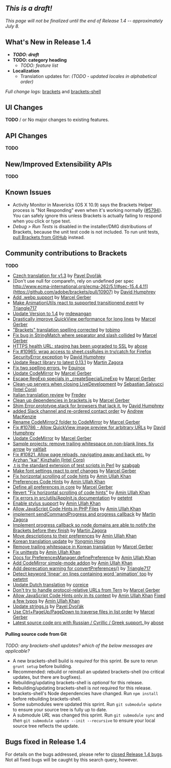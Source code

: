 _This is a draft!_
--------------------
_This page will not be finalized until the end of Release 1.4 -- approximately July 8._

What's New in Release 1.4
-------------------------
* _**TODO: draft**_
* **TODO: category heading**
   * _TODO: feature list_
* **Localization**
   * Translation updates for: _(TODO - updated locales in alphabetical order)_


_Full change logs:_ [brackets](https://github.com/adobe/brackets/compare/release-1.3...release-1.4#commits_bucket) and [brackets-shell](https://github.com/adobe/brackets-shell/compare/release-1.3...release-1.4#commits_bucket)


UI Changes
----------
**TODO** / or
No major changes to existing features.


API Changes
-----------
**TODO**

New/Improved Extensibility APIs
-------------------------------
**TODO**


Known Issues
------------
* Activity Monitor in Mavericks (OS X 10.9) says the Brackets Helper process is "Not Responding" even when it's working normally ([#5794](https://github.com/adobe/brackets/issues/5794)). You can safely ignore this unless Brackets is actually failing to respond when you click or type text.
* _Debug > Run Tests_ is disabled in the installer/DMG distributions of Brackets, because the unit test code is not included. To run unit tests, [pull Brackets from GitHub](https://github.com/adobe/brackets/wiki/How-to-Hack-on-Brackets#wiki-getcode) instead.


Community contributions to Brackets
-----------------------------------
**TODO**
* [Czech translation for v1.3](https://github.com/adobe/brackets/pull/11022) by [Pavel Dvořák](https://github.com/dvorapa)
* [Don't use null for comparefn, rely on undefined per spec http://www.ecma-international.org/ecma-262/5.1/#sec-15.4.4.11](https://github.com/adobe/brackets/pull/10907) by [David Humphrey](https://github.com/humphd)
* [Add .webp support](https://github.com/adobe/brackets/pull/11015) by [Marcel Gerber](https://github.com/MarcelGerber)
* [Make AnimationUtils react to supported transitionend event](https://github.com/adobe/brackets/pull/9542) by [Triangle717](https://github.com/le717)
* [Update Version to 1.4](https://github.com/adobe/brackets/pull/11053) by [mdewangan](https://github.com/mdewangan)
* [Drastically improve QuickView performance for long lines](https://github.com/adobe/brackets/pull/10882) by [Marcel Gerber](https://github.com/MarcelGerber)
* ["Brackets" translation spelling corrected](https://github.com/adobe/brackets/pull/11042) by [tobimo](https://github.com/tobimo)
* [Fix bug in StringMatch where separator and slash collided](https://github.com/adobe/brackets/pull/10878) by [Marcel Gerber](https://github.com/MarcelGerber)
* [HTTPS health URL: staging has been upgraded to SSL](https://github.com/adobe/brackets/pull/11066) by [abose](https://github.com/abose)
* [Fix #10965: wrap access to sheet.cssRules in try/catch for Firefox SecurityError exception](https://github.com/adobe/brackets/pull/10990) by [David Humphrey](https://github.com/humphd)
* [Update React library to latest 0.13.1](https://github.com/adobe/brackets/pull/10813) by [Martin Zagora](https://github.com/zaggino)
* [Fix two spelling errors.](https://github.com/adobe/brackets/pull/11077) by [Equinox](https://github.com/Equinox)
* [Update CodeMirror](https://github.com/adobe/brackets/pull/11071) by [Marcel Gerber](https://github.com/MarcelGerber)
* [Escape RegExp specials in _createSpecialLineExp](https://github.com/adobe/brackets/pull/11107) by [Marcel Gerber](https://github.com/MarcelGerber)
* [Clean-up servers when closing LiveDevelopment](https://github.com/adobe/brackets/pull/10453) by [Sebastian Salvucci (Intel Corp)](https://github.com/sebaslv)
* [Italian translation review](https://github.com/adobe/brackets/pull/11117) by [Fredev](https://github.com/Fredev)
* [Clean up dependencies in brackets.js](https://github.com/adobe/brackets/pull/10596) by [Marcel Gerber](https://github.com/MarcelGerber)
* [Shim Error.prototype.stack for browsers that lack it.](https://github.com/adobe/brackets/pull/11124) by [David Humphrey](https://github.com/humphd)
* [added Slack channel and re-ordered contact order](https://github.com/adobe/brackets/pull/11148) by [Andrew MacKenzie](https://github.com/mackenza)
* [Rename CodeMirror2 folder to CodeMirror](https://github.com/adobe/brackets/pull/11150) by [Marcel Gerber](https://github.com/MarcelGerber)
* [Fix #10786 - Allow QuickView image preview for arbitrary URLs](https://github.com/adobe/brackets/pull/10788) by [David Humphrey](https://github.com/humphd)
* [Update CodeMirror](https://github.com/adobe/brackets/pull/11167) by [Marcel Gerber](https://github.com/MarcelGerber)
* [Sample projects: remove trailing whitespace on non-blank lines, fix arrow](https://github.com/adobe/brackets/pull/10926) by [valtlait](https://github.com/valtlait)
* [Fix #10821. Allow page reloads, navigating away and back etc.](https://github.com/adobe/brackets/pull/10822) by [Arzhan "kai" Kinzhalin (Intel Corp)](https://github.com/busykai)
* [.t is the standard extension of test scripts in Perl](https://github.com/adobe/brackets/pull/11189) by [szabgab](https://github.com/szabgab)
* [Make font settings react to pref changes](https://github.com/adobe/brackets/pull/11190) by [Marcel Gerber](https://github.com/MarcelGerber)
* [Fix horizontal scrolling of code hints](https://github.com/adobe/brackets/pull/11195) by [Amin Ullah Khan](https://github.com/sprintr)
* [Preferences Code Hints](https://github.com/adobe/brackets/pull/11130) by [Amin Ullah Khan](https://github.com/sprintr)
* [Define all preferences in core](https://github.com/adobe/brackets/pull/11197) by [Marcel Gerber](https://github.com/MarcelGerber)
* [Revert "Fix horizontal scrolling of code hints"](https://github.com/adobe/brackets/pull/11199) by [Amin Ullah Khan](https://github.com/sprintr)
* [Fix errors in src/utils/AppInit.js documentation](https://github.com/adobe/brackets/pull/11225) by [petetnt](https://github.com/petetnt)
* [Enable stylus support](https://github.com/adobe/brackets/pull/11234) by [Amin Ullah Khan](https://github.com/sprintr)
* [Allow JavaScript Code Hints in PHP Files](https://github.com/adobe/brackets/pull/11245) by [Amin Ullah Khan](https://github.com/sprintr)
* [implement sendCommandProgress and progress callback](https://github.com/adobe/brackets-shell/pull/509) by [Martin Zagora](https://github.com/zaggino)
* [Implement progress callback so node domains are able to notify the Brackets before they finish](https://github.com/adobe/brackets/pull/10761) by [Martin Zagora](https://github.com/zaggino)
* [Move descriptions to their preferences](https://github.com/adobe/brackets/pull/11201) by [Amin Ullah Khan](https://github.com/sprintr)
* [Korean translation update](https://github.com/adobe/brackets/pull/11101) by [Yongmin Hong](https://github.com/revi)
* [Remove trailing whitespace in Korean translation](https://github.com/adobe/brackets/pull/11278) by [Marcel Gerber](https://github.com/MarcelGerber)
* [Fix unittests](https://github.com/adobe/brackets/pull/11275) by [Amin Ullah Khan](https://github.com/sprintr)
* [Docs for PreferencesManager.definePreference](https://github.com/adobe/brackets/pull/11262) by [Amin Ullah Khan](https://github.com/sprintr)
* [Add CodeMirror simple-mode addon](https://github.com/adobe/brackets/pull/11280) by [Amin Ullah Khan](https://github.com/sprintr)
* [Add deprecation warning for convertPreferences()](https://github.com/adobe/brackets/pull/11174) by [Triangle717](https://github.com/le717)
* [Detect keyword 'linear' on lines containing word 'animation' too](https://github.com/adobe/brackets/pull/10989) by [petetnt](https://github.com/petetnt)
* [Update Dutch translation](https://github.com/adobe/brackets/pull/11208) by [coreice](https://github.com/coreice)
* [Don't try to handle protocol-relative URLs from Tern](https://github.com/adobe/brackets/pull/10647) by [Marcel Gerber](https://github.com/MarcelGerber)
* [Allow JavaScript Code Hints only in its context](https://github.com/adobe/brackets/pull/11263) by [Amin Ullah Khan](https://github.com/sprintr)   [Fixed a few typos](https://github.com/adobe/brackets/pull/11302) by [Amin Ullah Khan](https://github.com/sprintr)
* [Update strings.js](https://github.com/adobe/brackets/pull/11312) by [Pavel Dvořák](https://github.com/dvorapa)
* [Use Ctrl+PageUp/PageDown to traverse files in list order](https://github.com/adobe/brackets/pull/11223) by [Marcel Gerber](https://github.com/MarcelGerber)
* [Latest source code pro with Russian / Cyrillic / Greek support. ](https://github.com/adobe/brackets/pull/11301) by [abose](https://github.com/abose)

#### Pulling source code from Git
_TODO: any brackets-shell updates? which of the below messages are applicable?_

* A new brackets-shell build is _required_ for this sprint. Be sure to rerun `grunt setup` before building.
* Recommended: rebuild or reinstall an updated brackets-shell (no critical updates, but there are bugfixes).
* Rebuilding/updating brackets-shell is _optional_ for this release.
* Rebuilding/updating brackets-shell is _not_ required for this release.
* brackets-shell's Node dependencies have changed. Run `npm install` before rebuilding brackets-shell.
* Some submodules were updated this sprint. Run `git submodule update` to ensure your source tree is fully up to date.
* A submodule _URL_ was changed this sprint. Run `git submodule sync` and _then_ `git submodule update --init --recursive` to ensure your local source tree reflects the update.


Bugs fixed in Release 1.4
-------------------------
For details on the bugs addressed, please refer to [closed Release 1.4 bugs](https://github.com/adobe/brackets/issues?q=is%3Aclosed+milestone%3A%22Release+1.3%22). Not all fixed bugs will be caught by this search query, however.